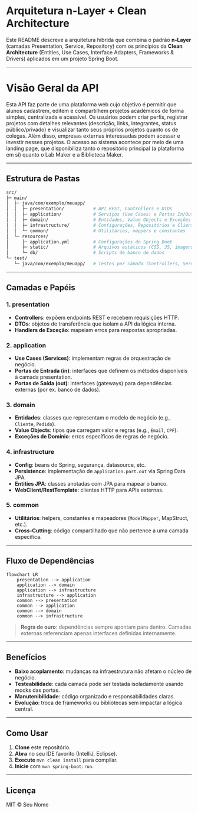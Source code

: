 # Arquitetura n-Layer + Clean Architecture

Este README descreve a arquitetura híbrida que combina o padrão **n-Layer** (camadas Presentation, Service, Repository) com os princípios da **Clean Architecture** (Entities, Use Cases, Interface Adapters, Frameworks & Drivers) aplicados em um projeto Spring Boot.

---
# Visão Geral da API
Esta API faz parte de uma plataforma web cujo objetivo é permitir que alunos cadastrem, editem e compartilhem projetos acadêmicos de forma simples, centralizada e acessível. Os usuários podem criar perfis, registrar projetos com detalhes relevantes (descrição, links, integrantes, status público/privado) e visualizar tanto seus próprios projetos quanto os de colegas. Além disso, empresas externas interessadas podem acessar e investir nesses projetos. O acesso ao sistema acontece por meio de uma landing page, que disponibiliza tanto o repositório principal (a plataforma em si) quanto o Lab Maker e a Biblioteca Maker.

---
## Estrutura de Pastas

```bash
src/
├─ main/
│  ├─ java/com/exemplo/meuapp/
│  │  ├─ presentation/           # API REST, Controllers e DTOs
│  │  ├─ application/            # Serviços (Use Cases) e Portas In/Out
│  │  ├─ domain/                 # Entidades, Value Objects e Exceções de Domínio
│  │  ├─ infrastructure/         # Configurações, Repositórios e Clientes externos
│  │  └─ common/                 # Utilitários, mappers e constantes
│  └─ resources/
│     ├─ application.yml         # Configurações do Spring Boot
│     ├─ static/                 # Arquivos estáticos (CSS, JS, imagens)
│     └─ db/                     # Scripts de banco de dados
└─ test/
   └─ java/com/exemplo/meuapp/   # Testes por camada (Controllers, Services, Repository)
```

---

## Camadas e Papéis

### 1. presentation
- **Controllers**: expõem endpoints REST e recebem requisições HTTP.
- **DTOs**: objetos de transferência que isolam a API da lógica interna.
- **Handlers de Exceção**: mapeiam erros para respostas apropriadas.

### 2. application
- **Use Cases (Services)**: implementam regras de orquestração de negócio.
- **Portas de Entrada (in)**: interfaces que definem os métodos disponíveis à camada presentation.
- **Portas de Saída (out)**: interfaces (gateways) para dependências externas (por ex. banco de dados).

### 3. domain
- **Entidades**: classes que representam o modelo de negócio (e.g., `Cliente`, `Pedido`).
- **Value Objects**: tipos que carregam valor e regras (e.g., `Email`, `CPF`).
- **Exceções de Domínio**: erros específicos de regras de negócio.

### 4. infrastructure
- **Config**: beans do Spring, segurança, datasource, etc.
- **Persistence**: implementação de `application.port.out` via Spring Data JPA.
- **Entities JPA**: classes anotadas com JPA para mapear o banco.
- **WebClient/RestTemplate**: clientes HTTP para APIs externas.

### 5. common
- **Utilitários**: helpers, constantes e mapeadores (`ModelMapper`, MapStruct, etc.).
- **Cross-Cutting**: código compartilhado que não pertence a uma camada específica.

---

## Fluxo de Dependências

```mermaid
flowchart LR
    presentation --> application
    application --> domain
    application --> infrastructure
    infrastructure --> application
    common --> presentation
    common --> application
    common --> domain
    common --> infrastructure
```

> **Regra de ouro**: dependências sempre apontam para dentro. Camadas externas referenciam apenas interfaces definidas internamente.

---

## Benefícios

- **Baixo acoplamento**: mudanças na infraestrutura não afetam o núcleo de negócio.
- **Testeabilidade**: cada camada pode ser testada isoladamente usando mocks das portas.
- **Manutenibilidade**: código organizado e responsabilidades claras.
- **Evolução**: troca de frameworks ou bibliotecas sem impactar a lógica central.

---

## Como Usar

1. **Clone** este repositório.
2. **Abra** no seu IDE favorito (IntelliJ, Eclipse).
3. **Execute** `mvn clean install` para compilar.
4. **Inicie** com `mvn spring-boot:run`.

---

## Licença

MIT © Seu Nome
